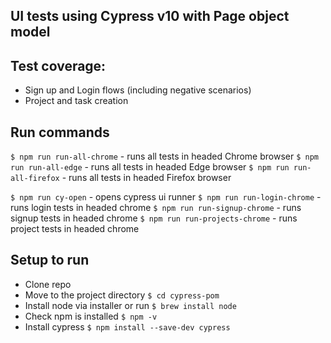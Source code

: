 ## UI tests using Cypress v10 with Page object model

## Test coverage: 
- Sign up and Login flows (including negative scenarios)
- Project and task creation

## Run commands
`$ npm run run-all-chrome` - runs all tests in headed Chrome browser
`$ npm run run-all-edge` - runs all tests in headed Edge browser
`$ npm run run-all-firefox` - runs all tests in headed Firefox browser

`$ npm run cy-open` - opens cypress ui runner
`$ npm run run-login-chrome` - runs login tests in headed chrome
`$ npm run run-signup-chrome` - runs signup tests in headed chrome
`$ npm run run-projects-chrome` - runs project tests in headed chrome

## Setup to run
- Clone repo
- Move to the project directory `$ cd cypress-pom`
- Install node via installer or run `$ brew install node`
- Check npm is installed `$ npm -v`
- Install cypress `$ npm install --save-dev cypress`
